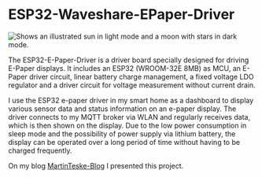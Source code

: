 # ESP32-Waveshare-EPaper-Driver

<picture>
  <img alt="Shows an illustrated sun in light mode and a moon with stars in dark mode." src="https://martinteske-blog.de/wp-content/uploads/2023/03/Dashboard-E-Paper-Home-Assistant-NodeRed-Arduino-ESP32-e1680010154606.png">
</picture>


The ESP32-E-Paper-Driver is a driver board specially designed for driving E-Paper displays. It includes an ESP32 (WROOM-32E 8MB) as MCU, an E-Paper driver circuit, linear battery charge management, a fixed voltage LDO regulator and a driver circuit for voltage measurement without current drain.

I use the ESP32 e-paper driver in my smart home as a dashboard to display various sensor data and status information on an e-paper display. The driver connects to my MQTT broker via WLAN and regularly receives data, which is then shown on the display. Due to the low power consumption in sleep mode and the possibility of power supply via lithium battery, the display can be operated over a long period of time without having to be charged frequently.

On my blog [MartinTeske-Blog](MartinTeske-Blog.de) I presented this project.
